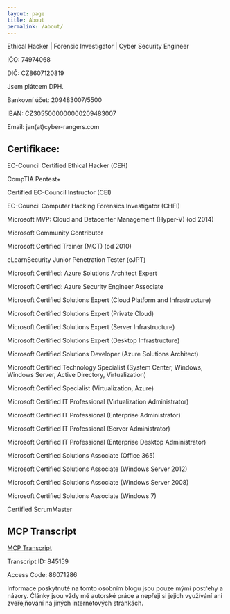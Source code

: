 ```yaml
---
layout: page
title: About
permalink: /about/
---
```


Ethical Hacker | Forensic Investigator | Cyber Security Engineer

IČO: 74974068

DIČ: CZ8607120819

Jsem plátcem DPH.

Bankovní účet: 209483007/5500

IBAN: CZ3055000000000209483007

Email: jan(at)cyber-rangers.com

## Certifikace:
EC-Council Certified Ethical Hacker (CEH)

CompTIA Pentest+

Certified EC-Council Instructor (CEI)

EC-Council Computer Hacking Forensics Investigator (CHFI)

Microsoft MVP: Cloud and Datacenter Management (Hyper-V) (od 2014)

Microsoft Community Contributor

Microsoft Certified Trainer (MCT) (od 2010)

eLearnSecurity Junior Penetration Tester (eJPT)

Microsoft Certified: Azure Solutions Architect Expert

Microsoft Certified: Azure Security Engineer Associate

Microsoft Certified Solutions Expert (Cloud Platform and Infrastructure)

Microsoft Certified Solutions Expert (Private Cloud)

Microsoft Certified Solutions Expert (Server Infrastructure)

Microsoft Certified Solutions Expert (Desktop Infrastructure)

Microsoft Certified Solutions Developer (Azure Solutions Architect)

Microsoft Certified Technology Specialist (System Center, Windows, Windows Server, Active Directory, Virtualization)

Microsoft Certified Specialist (Virtualization, Azure)

Microsoft Certified IT Professional (Virtualization Administrator)

Microsoft Certified IT Professional (Enterprise Administrator)

Microsoft Certified IT Professional (Server Administrator)

Microsoft Certified IT Professional (Enterprise Desktop Administrator)

Microsoft Certified Solutions Associate (Office 365)

Microsoft Certified Solutions Associate (Windows Server 2012)

Microsoft Certified Solutions Associate (Windows Server 2008)

Microsoft Certified Solutions Associate (Windows 7)

Certified ScrumMaster

## MCP Transcript
[MCP Transcript](https://mcptnc.microsoft.com/transcriptdownload.aspx)

Transcript ID: 845159

Access Code: 86071286



Informace poskytnuté na tomto osobním blogu jsou pouze mými postřehy a názory. Články jsou vždy mé autorské práce a nepřeji si jejich využívání ani zveřejňování na jiných internetových stránkách.